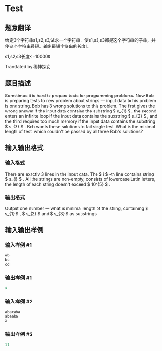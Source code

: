 # Test

## 题意翻译

给定3个字符串s1,s2,s3,试求一个字符串，使s1,s2,s3都是这个字符串的子串，并使这个字符串最短。输出最短字符串的长度l。

s1,s2,s3长度<=100000

Translated by 稀神探女

## 题目描述

Sometimes it is hard to prepare tests for programming problems. Now Bob is preparing tests to new problem about strings — input data to his problem is one string. Bob has 3 wrong solutions to this problem. The first gives the wrong answer if the input data contains the substring $ s_{1} $ , the second enters an infinite loop if the input data contains the substring $ s_{2} $ , and the third requires too much memory if the input data contains the substring $ s_{3} $ . Bob wants these solutions to fail single test. What is the minimal length of test, which couldn't be passed by all three Bob's solutions?

## 输入输出格式

### 输入格式

There are exactly 3 lines in the input data. The $ i $ -th line contains string $ s_{i} $ . All the strings are non-empty, consists of lowercase Latin letters, the length of each string doesn't exceed $ 10^{5} $ .

### 输出格式

Output one number — what is minimal length of the string, containing $ s_{1} $ , $ s_{2} $ and $ s_{3} $ as substrings.

## 输入输出样例

### 输入样例 #1

```cpp
ab
bc
cd

```
### 输出样例 #1

```cpp
4

```
### 输入样例 #2

```cpp
abacaba
abaaba
x

```
### 输出样例 #2

```cpp
11

```
